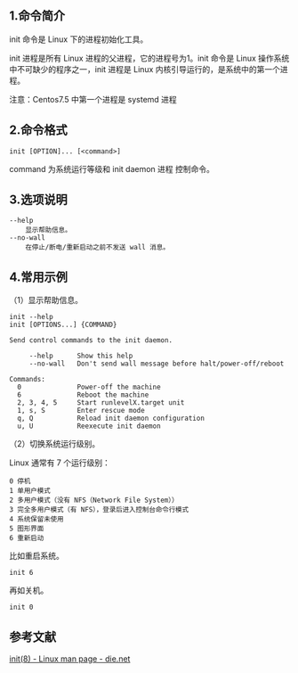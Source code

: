 ## 1.命令简介
init 命令是 Linux 下的进程初始化工具。

init 进程是所有 Linux 进程的父进程，它的进程号为1。init 命令是 Linux 操作系统中不可缺少的程序之一，init 进程是 Linux 内核引导运行的，是系统中的第一个进程。

注意：Centos7.5 中第一个进程是 systemd 进程

## 2.命令格式
```shell
init [OPTION]... [<command>]
```
command 为系统运行等级和 init daemon 进程 控制命令。

## 3.选项说明
```
--help
	显示帮助信息。
--no-wall
	在停止/断电/重新启动之前不发送 wall 消息。
```

## 4.常用示例
（1）显示帮助信息。
```shell
init --help
init [OPTIONS...] {COMMAND}

Send control commands to the init daemon.

     --help      Show this help
     --no-wall   Don't send wall message before halt/power-off/reboot

Commands:
  0              Power-off the machine
  6              Reboot the machine
  2, 3, 4, 5     Start runlevelX.target unit
  1, s, S        Enter rescue mode
  q, Q           Reload init daemon configuration
  u, U           Reexecute init daemon
```
（2）切换系统运行级别。

Linux 通常有 7 个运行级别：
```
0 停机
1 单用户模式
2 多用户模式（没有 NFS（Network File System））
3 完全多用户模式（有 NFS），登录后进入控制台命令行模式
4 系统保留未使用
5 图形界面
6 重新启动
```
比如重启系统。
```shell
init 6
```
再如关机。
```shell
init 0
```

## 参考文献
[init(8) - Linux man page - die.net](https://linux.die.net/man/8/init)

<Vssue title="init" />